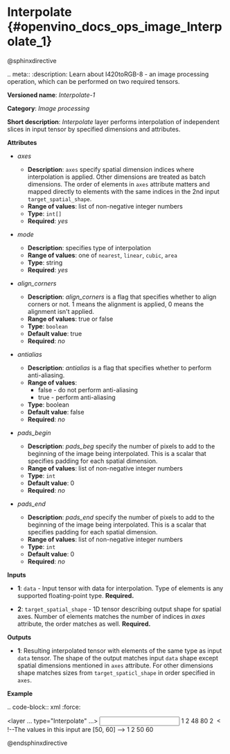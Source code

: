 # Interpolate {#openvino_docs_ops_image_Interpolate_1}

@sphinxdirective

.. meta::
  :description: Learn about I420toRGB-8 - an image processing operation, which 
                can be performed on two required tensors.

**Versioned name**: *Interpolate-1*

**Category**: *Image processing*

**Short description**: *Interpolate* layer performs interpolation of independent slices in input tensor by specified dimensions and attributes.

**Attributes**

* *axes*

  * **Description**: ``axes`` specify spatial dimension indices where interpolation is applied. Other dimensions are treated as batch dimensions. The order of elements in ``axes`` attribute matters and mapped directly to elements with the same indices in the 2nd input ``target_spatial_shape``.
  * **Range of values**: list of non-negative integer numbers
  * **Type**: ``int[]``
  * **Required**: *yes*

* *mode*

  * **Description**: specifies type of interpolation
  * **Range of values**: one of ``nearest``, ``linear``, ``cubic``, ``area``
  * **Type**: string
  * **Required**: *yes*

* *align_corners*

  * **Description**: *align_corners* is a flag that specifies whether to align corners or not. 1 means the alignment is applied, 0 means the alignment isn't applied.
  * **Range of values**: true or false
  * **Type**: ``boolean``
  * **Default value**: true
  * **Required**: *no*

* *antialias*

  * **Description**: *antialias* is a flag that specifies whether to perform anti-aliasing.
  * **Range of values**:
    * false - do not perform anti-aliasing
    * true - perform anti-aliasing
  * **Type**: boolean
  * **Default value**: false
  * **Required**: *no*

* *pads_begin*

  * **Description**: *pads_beg* specify the number of pixels to add to the beginning of the image being interpolated.
This is a scalar that specifies padding for each spatial dimension.
  * **Range of values**: list of non-negative integer numbers
  * **Type**: ``int``
  * **Default value**: 0
  * **Required**: *no*

* *pads_end*

  * **Description**: *pads_end* specify the number of pixels to add to the beginning of the image being interpolated.
This is a scalar that specifies padding for each spatial dimension.
  * **Range of values**: list of non-negative integer numbers
  * **Type**: ``int``
  * **Default value**: 0
  * **Required**: *no*

**Inputs**

*   **1**: ``data`` - Input tensor with data for interpolation. Type of elements is any supported floating-point type. **Required.**

*   **2**: ``target_spatial_shape`` - 1D tensor describing output shape for spatial axes. Number of elements matches the number of indices in *axes* attribute, the order matches as well. **Required.**

**Outputs**

*   **1**: Resulting interpolated tensor with elements of the same type as input ``data`` tensor. The shape of the output matches input ``data`` shape except spatial dimensions mentioned in ``axes`` attribute. For other dimensions shape matches sizes from ``target_spaticl_shape`` in order specified in ``axes``.

**Example**

.. code-block:: xml
   :force:

   <layer ... type="Interpolate" ...>
       <data axes="2,3" align_corners="0" pads_begin="0" pads_end="0" mode="linear"/>
       <input>
           <port id="0">
               <dim>1</dim>
               <dim>2</dim>
               <dim>48</dim>
               <dim>80</dim>
           </port>
           <port id="1">
               <dim>2</dim>  < !--The values in this input are [50, 60] -->
           </port>
       </input>
       <output>
           <port id="0">
               <dim>1</dim>
               <dim>2</dim>
               <dim>50</dim>
               <dim>60</dim>
           </port>
       </output>
   </layer>

@endsphinxdirective

